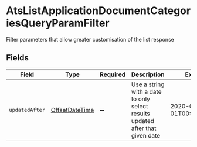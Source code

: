 # AtsListApplicationDocumentCategoriesQueryParamFilter

Filter parameters that allow greater customisation of the list response


## Fields

| Field                                                                                     | Type                                                                                      | Required                                                                                  | Description                                                                               | Example                                                                                   |
| ----------------------------------------------------------------------------------------- | ----------------------------------------------------------------------------------------- | ----------------------------------------------------------------------------------------- | ----------------------------------------------------------------------------------------- | ----------------------------------------------------------------------------------------- |
| `updatedAfter`                                                                            | [OffsetDateTime](https://docs.oracle.com/javase/8/docs/api/java/time/OffsetDateTime.html) | :heavy_minus_sign:                                                                        | Use a string with a date to only select results updated after that given date             | 2020-01-01T00:00:00.000Z                                                                  |